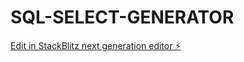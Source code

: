 # SQL-SELECT-GENERATOR

[Edit in StackBlitz next generation editor ⚡️](https://stackblitz.com/~/github.com/dburnside22/SQL-SELECT-GENERATOR)